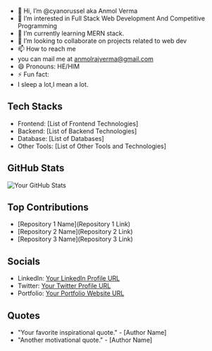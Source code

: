 - 👋 Hi, I’m @cyanorussel aka Anmol Verma
- 👀 I’m interested in Full Stack Web Development And Competitive Programming
- 🌱 I’m currently learning MERN stack.
- 💞️ I’m looking to collaborate on projects related to web dev
- 📫 How to reach me
- you can mail me at anmolrajverma@gmail.com
- 😄 Pronouns: HE/HIM
- ⚡ Fun fact:
- I sleep a lot,I mean a lot.
## Tech Stacks
- Frontend: [List of Frontend Technologies]
- Backend: [List of Backend Technologies]
- Database: [List of Databases]
- Other Tools: [List of Other Tools and Technologies]

## GitHub Stats
![Your GitHub Stats](https://github-readme-stats.vercel.app/api?username=your_username&show_icons=true&theme=radical)

## Top Contributions
- [Repository 1 Name](Repository 1 Link)
- [Repository 2 Name](Repository 2 Link)
- [Repository 3 Name](Repository 3 Link)

## Socials
- LinkedIn: [Your LinkedIn Profile URL](https://www.linkedin.com/your_profile)
- Twitter: [Your Twitter Profile URL](https://twitter.com/your_profile)
- Portfolio: [Your Portfolio Website URL](https://www.your_portfolio.com)

## Quotes
- "Your favorite inspirational quote." - [Author Name]
- "Another motivational quote." - [Author Name]

<!---
cyanorussel/cyanorussel is a ✨ special ✨ repository because its `README.md` (this file) appears on your GitHub profile.
You can click the Preview link to take a look at your changes.
--->
